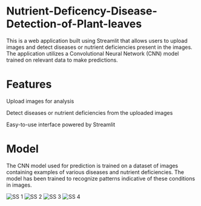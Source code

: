 # Nutrient-Deficency-Disease-Detection-of-Plant-leaves
This is a web application built using Streamlit that allows users to upload images and detect diseases or nutrient deficiencies present in the images. The application utilizes a Convolutional Neural Network (CNN) model trained on relevant data to make predictions.

# Features

Upload images for analysis

Detect diseases or nutrient deficiencies from the uploaded images

Easy-to-use interface powered by Streamlit

# Model

The CNN model used for prediction is trained on a dataset of images containing examples of various diseases and nutrient deficiencies. The model has been trained to recognize patterns indicative of these conditions in images.


![SS 1](https://github.com/Ashna2002/Nutrient-Deficency-and-Disease-Detection-of-Plant-leaves/assets/83365125/4d94b826-73e1-494e-aec1-56978599a4a9)
![SS 2](https://github.com/Ashna2002/Nutrient-Deficency-and-Disease-Detection-of-Plant-leaves/assets/83365125/a9fdc515-d254-4911-a126-613d9e751499)
![SS 3](https://github.com/Ashna2002/Nutrient-Deficency-and-Disease-Detection-of-Plant-leaves/assets/83365125/ee02cec4-1767-415a-a4f6-3470a330953d)
![SS 4](https://github.com/Ashna2002/Nutrient-Deficency-and-Disease-Detection-of-Plant-leaves/assets/83365125/96dbb991-bb2f-4671-ae1f-b709b71b8319)
